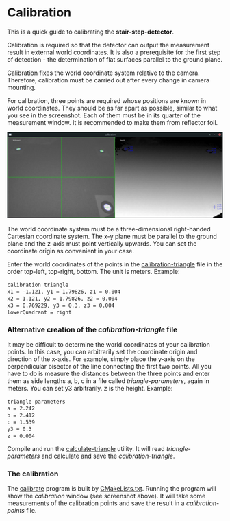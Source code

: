 # Calibration
This is a quick guide to calibrating the **stair-step-detector**.

Calibration is required so that the detector can output the measurement result in external world coordinates. It is also a prerequisite for the first step of detection - the determination of flat surfaces parallel to the ground plane.

Calibration fixes the world coordinate system relative to the camera. Therefore, calibration must be carried out after every change in camera mounting.

For calibration, three points are required whose positions are known in world coordinates. They should be as far apart as possible, similar to what you see in the screenshot. Each of them must be in its quarter of the measurement window. It is recommended to make them from reflector foil.

![calibration](screenshots/calibration.jpg "calibration")

The world coordinate system must be a three-dimensional right-handed Cartesian coordinate system. The x-y plane must be parallel to the ground plane and the z-axis must point vertically upwards. You can set the coordinate origin as convenient in your case.

Enter the world coordinates of the points in the [calibration-triangle](https://github.com/peter-nebe/stair-step-detector/blob/master/calibration-triangle) file in the order top-left, top-right, bottom. The unit is meters. Example:
```
calibration triangle
x1 = -1.121, y1 = 1.79826, z1 = 0.004
x2 = 1.121, y2 = 1.79826, z2 = 0.004
x3 = 0.769229, y3 = 0.3, z3 = 0.004
lowerQuadrant = right
```
### Alternative creation of the *calibration-triangle* file
It may be difficult to determine the world coordinates of your calibration points. In this case, you can arbitrarily set the coordinate origin and direction of the x-axis. For example, simply place the y-axis on the perpendicular bisector of the line connecting the first two points. All you have to do is measure the distances between the three points and enter them as side lengths a, b, c in a file called *triangle-parameters*, again in meters. You can set y3 arbitrarily. z is the height. Example:
```
triangle parameters
a = 2.242
b = 2.412
c = 1.539
y3 = 0.3
z = 0.004
```
Compile and run the [calculate-triangle](https://github.com/peter-nebe/stair-step-detector/blob/master/calculate-triangle.cpp) utility. It will read *triangle-parameters* and calculate and save the *calibration-triangle*.

### The calibration
The [calibrate](https://github.com/peter-nebe/stair-step-detector/blob/master/calibrate.cpp) program is built by [CMakeLists.txt](https://github.com/peter-nebe/stair-step-detector/blob/master/CMakeLists.txt#L58). Running the program will show the *calibration* window (see screenshot above). It will take some measurements of the calibration points and save the result in a *calibration-points* file.
